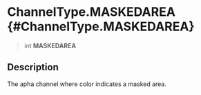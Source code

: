 ChannelType.MASKEDAREA {#ChannelType.MASKEDAREA}
======================

> int **MASKEDAREA**

Description
-----------

The apha channel where color indicates a masked area.
